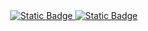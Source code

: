 <div align="center">
<a href="https://kaneesell.github.io/teste-login/">
<img alt="Static Badge" src="https://capsule-render.vercel.app/api?type=waving&height=200&color=gradient&text=Teste%20Login">
<img alt="Static Badge" src="https://img.shields.io/badge/Ir_para_P%C3%A1gina-Teste_Login-brightgreen?link=https%3A%2F%2Fkaneesell.github.io%2Fteste-login%2F">
</a>
</div>
